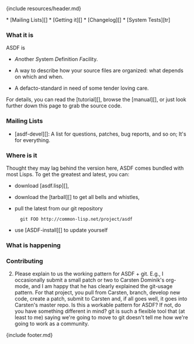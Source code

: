 {include resources/header.md}

<div class="contents">
<div class="system-links">
  * [Mailing Lists][]
  * [Getting it][]
  * [Changelog][]
  * [System Tests][tr]
</div>

<div class="system-description">

### What it is

ASDF is

* *A*nother *S*ystem *D*efinition *F*acility.

* A way to describe how your source files are organized: what depends on which and when.

* A defacto-standard in need of some tender loving care.

For details, you can read the [tutorial][], browse the
[manual][], or just look further down this page to grab the
source code.

<a id="mailing-lists"></a>

### Mailing Lists

  * [asdf-devel][]: A list for questions, patches,
    bug reports, and so on; It's for everything.

<a href="downloads"></a>

### Where is it

Thought they may lag behind the version here, ASDF comes
bundled with most Lisps. To get the greatest and latest, you
can:

* download [asdf.lisp][],
* download the [tarball][] to get all bells and whistles,
* pull the latest from our git repository

        git FOO http://common-lisp.net/project/asdf

* use [ASDF-install][] to update yourself

    
<a id="news"></a>

### What is happening

### Contributing



2.  Please explain to us the working pattern for ASDF + git.  E.g., I
occasionally submit a small patch or two to Carsten Dominik's org-mode,
and I am happy that he has clearly explained the git-usage pattern.  For
that project, you pull from Carsten, branch, develop new code, create a
patch, submit to Carsten and, if all goes well, it goes into Carsten's
master repo.  Is this a workable pattern for ASDF?  If not, do you have
something different in mind?  git is such a flexible tool that (at least
to me) saying we're going to move to git doesn't tell me how we're going
to work as a community.

</div>
{include footer.md}
</div>


